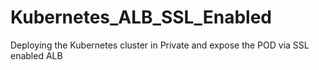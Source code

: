 # Kubernetes_ALB_SSL_Enabled
Deploying the Kubernetes cluster in Private and expose the POD via SSL enabled ALB

